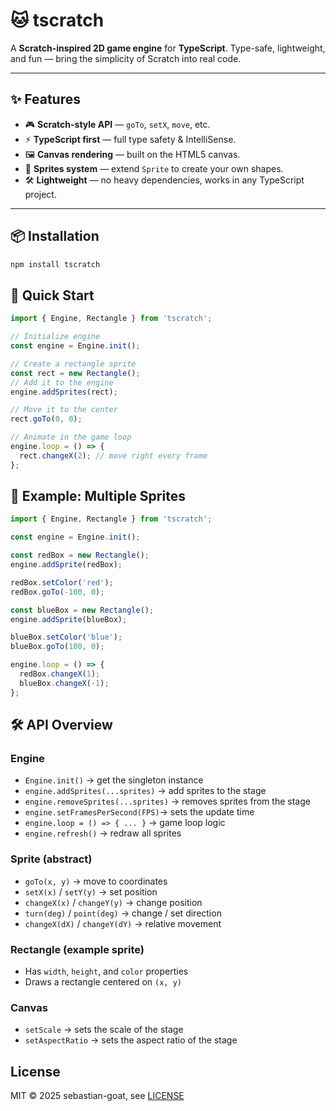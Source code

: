 # 🐱 tscratch

A **Scratch-inspired 2D game engine** for **TypeScript**.
Type-safe, lightweight, and fun — bring the simplicity of Scratch into real code.

---

## ✨ Features

- 🎮 **Scratch-style API** — `goTo`, `setX`, `move`, etc.
- ⚡ **TypeScript first** — full type safety & IntelliSense.
- 🖼️ **Canvas rendering** — built on the HTML5 canvas.
- 🧩 **Sprites system** — extend `Sprite` to create your own shapes.
- 🛠️ **Lightweight** — no heavy dependencies, works in any TypeScript project.

---

## 📦 Installation

```sh
npm install tscratch
```

## 🚀 Quick Start

```ts
import { Engine, Rectangle } from 'tscratch';

// Initialize engine
const engine = Engine.init();

// Create a rectangle sprite
const rect = new Rectangle();
// Add it to the engine
engine.addSprites(rect);

// Move it to the center
rect.goTo(0, 0);

// Animate in the game loop
engine.loop = () => {
  rect.changeX(2); // move right every frame
};
```
## 🎨 Example: Multiple Sprites

```ts
import { Engine, Rectangle } from 'tscratch';

const engine = Engine.init();

const redBox = new Rectangle();
engine.addSprite(redBox);

redBox.setColor('red');
redBox.goTo(-100, 0);

const blueBox = new Rectangle();
engine.addSprite(blueBox);

blueBox.setColor('blue');
blueBox.goTo(100, 0);

engine.loop = () => {
  redBox.changeX(1);
  blueBox.changeX(-1);
};
```

## 🛠️ API Overview

### Engine

- `Engine.init()` → get the singleton instance
- `engine.addSprites(...sprites)` → add sprites to the stage
- `engine.removeSprites(...sprites)` → removes sprites from the stage
- `engine.setFramesPerSecond(FPS)`→ sets the update time
- `engine.loop = () => { ... }` → game loop logic
- `engine.refresh()` → redraw all sprites

### Sprite (abstract)

- `goTo(x, y)` → move to coordinates
- `setX(x)` / `setY(y)` → set position
- `changeX(x)` / `changeY(y)` → change position
- `turn(deg)` / `point(deg)` → change / set direction
- `changeX(dX)` / `changeY(dY)` → relative movement

### Rectangle (example sprite)

- Has `width`, `height`, and `color` properties
- Draws a rectangle centered on `(x, y)`

### Canvas

- `setScale` → sets the scale of the stage
- `setAspectRatio` → sets the aspect ratio of the stage

## License

MIT © 2025 sebastian-goat, see [LICENSE](./LICENSE)